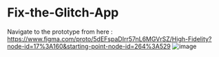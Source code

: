 # Fix-the-Glitch-App
Navigate to the prototype from here : https://www.figma.com/proto/5dEFspaDIrr57nL6MGVrSZ/High-Fidelity?node-id=17%3A160&starting-point-node-id=264%3A529 
![image](https://user-images.githubusercontent.com/58669560/175260776-6f2f71c0-2dfe-40cf-bdce-e4d155a5810e.png)



